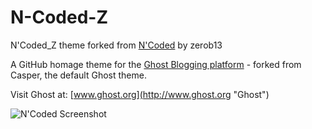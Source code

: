N-Coded-Z
=======
N'Coded_Z theme forked from [N'Coded](https://github.com/polygonix/N-Coded) by zerob13

A GitHub homage theme for the [Ghost Blogging platform](http://ghost.org "Ghost Blogging Platform") - forked from Casper, the default Ghost theme.

Visit Ghost at: [www.ghost.org](http://www.ghost.org "Ghost")

![N'Coded Screenshot](ncodedscreen.png?raw=true)
